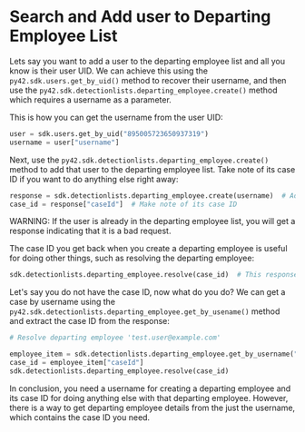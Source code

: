 # Search and Add user to Departing Employee List

Lets say you want to add a user to the departing employee list and all you know is their user UID. We can achieve
this using the `py42.sdk.users.get_by_uid()` method to recover their username, and then use the
`py42.sdk.detectionlists.departing_employee.create()` method which requires a username as a parameter.

This is how you can get the username from the user UID:
```python
user = sdk.users.get_by_uid("895005723650937319")
username = user["username"]
```

Next, use the `py42.sdk.detectionlists.departing_employee.create()` method to add that user to the departing employee
list. Take note of its case ID if you want to do anything else right away:
```python
response = sdk.detectionlists.departing_employee.create(username)  # Add the departing employee
case_id = response["caseId"]  # Make note of its case ID
```

WARNING: If the user is already in the departing employee list, you will get a response indicating that it is a bad
request.

The case ID you get back when you create a departing employee is useful for doing other things, such as resolving the
departing employee:
```python
sdk.detectionlists.departing_employee.resolve(case_id)  # This response contains no useful text
```

Let's say you do not have the case ID, now what do you do? We can get a case by username using the
`py42.sdk.detectionlists.departing_employee.get_by_usename()` method and extract the case ID from the response:
```python
# Resolve departing employee 'test.user@example.com'

employee_item = sdk.detectionlists.departing_employee.get_by_username("test.user@example.com")
case_id = employee_item["caseId"]
sdk.detectionlists.departing_employee.resolve(case_id)
```

In conclusion, you need a username for creating a departing employee and its case ID for doing anything else with that
departing employee. However, there is a way to get departing employee details from the just the username, which
contains the case ID you need.
